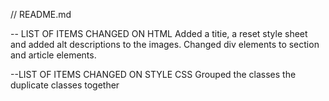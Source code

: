 // README.md

-- LIST OF ITEMS CHANGED ON HTML
    Added a titie, a reset style sheet and added alt descriptions to the images.
    Changed div elements to section and article elements.

--LIST OF ITEMS CHANGED ON STYLE CSS
    Grouped the classes the duplicate classes together